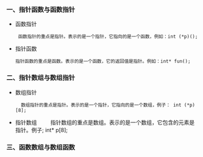 ### 一、指针函数与函数指针
* 函数指针
    
       函数指针的重点是指针。表示的是一个指针，它指向的是一个函数，例如：int (*p)();
      
 * 指针函数
 
       指针函数的重点是函数。表示的是一个函数，它的返回值是指针。例如：int* fun();  

### 二、指针数组与数组指针
* 数组指针

        数组指针的重点是指针。表示的是一个指针，它指向的是一个数组，例子： int (*p)[8];
* 指针数组
　　
        指针数组的重点是数组。表示的是一个数组，它包含的元素是指针。例子;  int*  p[8];  


### 三、函数数组与数组函数
